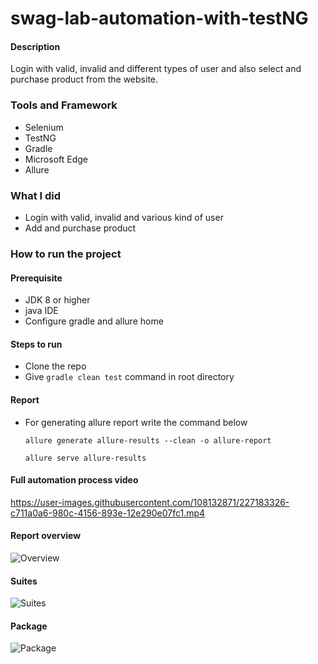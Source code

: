 # swag-lab-automation-with-testNG

#### Description
Login with valid, invalid and different types of user
and also select and purchase product from the website.

### Tools and Framework
- Selenium
- TestNG
- Gradle
- Microsoft Edge
- Allure

### What I did
- Login with valid, invalid and various kind of user
- Add and purchase product 


### How to run the project
#### Prerequisite
- JDK 8 or higher
- java IDE
- Configure gradle and allure home

#### Steps to run
- Clone the repo
- Give `gradle clean test` command in root directory  

#### Report

- For generating allure report write the command below

  `allure generate allure-results --clean -o allure-report`
  
  `allure serve allure-results`
  
  


#### Full automation process video

https://user-images.githubusercontent.com/108132871/227183326-c711a0a6-980c-4156-893e-12e290e07fc1.mp4




#### Report overview

![Overview](https://user-images.githubusercontent.com/108132871/227186765-caf989a4-bcd7-4532-84bc-df174dc0fa33.png)

#### Suites

![Suites](https://user-images.githubusercontent.com/108132871/227186794-0d5be1ec-edd2-4da3-88da-ea7a9880c81d.png)

#### Package

![Package](https://user-images.githubusercontent.com/108132871/227186838-a1d28e45-87d0-4524-a635-9a9d2bf24ebe.png)


  
